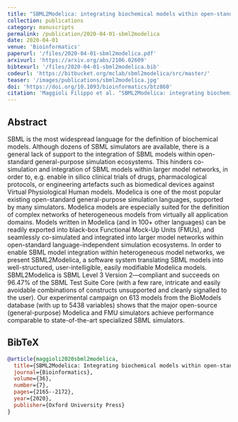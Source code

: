 ```yaml
---
title: "SBML2Modelica: integrating biochemical models within open-standard simulation ecosystems"
collection: publications
category: manuscripts
permalink: /publication/2020-04-01-sbml2modelica
date: 2020-04-01
venue: 'Bioinformatics'
paperurl: '/files/2020-04-01-sbml2modelica.pdf'
arxivurl: 'https://arxiv.org/abs/2106.02609'
bibtexurl: '/files/2020-04-01-sbml2modelica.bib'
codeurl: 'https://bitbucket.org/mclab/sbml2modelica/src/master/'
teaser: '/images/publications/sbml2modelica.jpg'
doi: 'https://doi.org/10.1093/bioinformatics/btz860'
citation: 'Maggioli Filippo et al. "SBML2Modelica: integrating biochemical models within open-standard simulation ecosystems." <i>Bioinformatics</i> 36.7 (2020): 2165-2172.'
---
```


## Abstract
SBML is the most widespread language for the definition of biochemical models. Although dozens of SBML simulators are available, there is a general lack of support to the integration of SBML models within open-standard general-purpose simulation ecosystems. This hinders co-simulation and integration of SBML models within larger model networks, in order to, e.g. enable in silico clinical trials of drugs, pharmacological protocols, or engineering artefacts such as biomedical devices against Virtual Physiological Human models. Modelica is one of the most popular existing open-standard general-purpose simulation languages, supported by many simulators. Modelica models are especially suited for the definition of complex networks of heterogeneous models from virtually all application domains. Models written in Modelica (and in 100+ other languages) can be readily exported into black-box Functional Mock-Up Units (FMUs), and seamlessly co-simulated and integrated into larger model networks within open-standard language-independent simulation ecosystems.
In order to enable SBML model integration within heterogeneous model networks, we present SBML2Modelica, a software system translating SBML models into well-structured, user-intelligible, easily modifiable Modelica models. SBML2Modelica is SBML Level 3 Version 2—compliant and succeeds on 96.47% of the SBML Test Suite Core (with a few rare, intricate and easily avoidable combinations of constructs unsupported and cleanly signalled to the user). Our experimental campaign on 613 models from the BioModels database (with up to 5438 variables) shows that the major open-source (general-purpose) Modelica and FMU simulators achieve performance comparable to state-of-the-art specialized SBML simulators.


## BibTeX
```bibtex
@article{maggioli2020sbml2modelica,
  title={SBML2Modelica: Integrating biochemical models within open-standard simulation ecosystems},
  journal={Bioinformatics},
  volume={36},
  number={7},
  pages={2165--2172},
  year={2020},
  publisher={Oxford University Press}
}
```